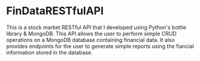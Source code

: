 # FinDataRESTfulAPI
This is a stock market RESTful API that I developed using Python's bottle library &amp; MongoDB. This API allows the user to perform simple CRUD operations on a MongoDB database containing financial data. It also provides endpoints for the user to generate simple reports using the fiancial information stored in the database.

